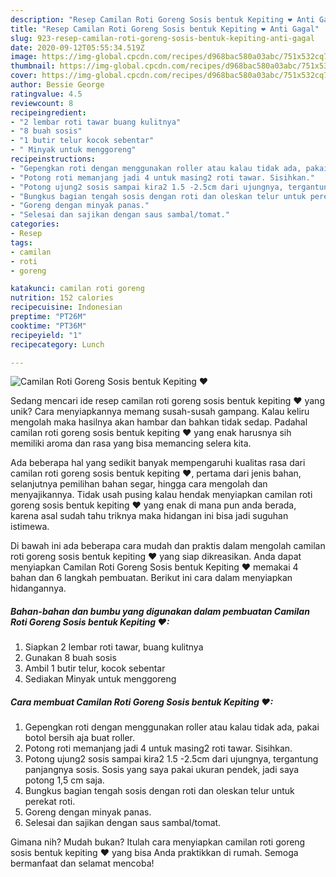 ```yaml
---
description: "Resep Camilan Roti Goreng Sosis bentuk Kepiting ❤ Anti Gagal"
title: "Resep Camilan Roti Goreng Sosis bentuk Kepiting ❤ Anti Gagal"
slug: 923-resep-camilan-roti-goreng-sosis-bentuk-kepiting-anti-gagal
date: 2020-09-12T05:55:34.519Z
image: https://img-global.cpcdn.com/recipes/d968bac580a03abc/751x532cq70/camilan-roti-goreng-sosis-bentuk-kepiting-❤-foto-resep-utama.jpg
thumbnail: https://img-global.cpcdn.com/recipes/d968bac580a03abc/751x532cq70/camilan-roti-goreng-sosis-bentuk-kepiting-❤-foto-resep-utama.jpg
cover: https://img-global.cpcdn.com/recipes/d968bac580a03abc/751x532cq70/camilan-roti-goreng-sosis-bentuk-kepiting-❤-foto-resep-utama.jpg
author: Bessie George
ratingvalue: 4.5
reviewcount: 8
recipeingredient:
- "2 lembar roti tawar buang kulitnya"
- "8 buah sosis"
- "1 butir telur kocok sebentar"
- " Minyak untuk menggoreng"
recipeinstructions:
- "Gepengkan roti dengan menggunakan roller atau kalau tidak ada, pakai botol bersih aja buat roller."
- "Potong roti memanjang jadi 4 untuk masing2 roti tawar. Sisihkan."
- "Potong ujung2 sosis sampai kira2 1.5 -2.5cm dari ujungnya, tergantung panjangnya sosis. Sosis yang saya pakai ukuran pendek, jadi saya potong 1,5 cm saja."
- "Bungkus bagian tengah sosis dengan roti dan oleskan telur untuk perekat roti."
- "Goreng dengan minyak panas."
- "Selesai dan sajikan dengan saus sambal/tomat."
categories:
- Resep
tags:
- camilan
- roti
- goreng

katakunci: camilan roti goreng 
nutrition: 152 calories
recipecuisine: Indonesian
preptime: "PT26M"
cooktime: "PT36M"
recipeyield: "1"
recipecategory: Lunch

---
```



![Camilan Roti Goreng Sosis bentuk Kepiting ❤](https://img-global.cpcdn.com/recipes/d968bac580a03abc/751x532cq70/camilan-roti-goreng-sosis-bentuk-kepiting-❤-foto-resep-utama.jpg)

Sedang mencari ide resep camilan roti goreng sosis bentuk kepiting ❤ yang unik? Cara menyiapkannya memang susah-susah gampang. Kalau keliru mengolah maka hasilnya akan hambar dan bahkan tidak sedap. Padahal camilan roti goreng sosis bentuk kepiting ❤ yang enak harusnya sih memiliki aroma dan rasa yang bisa memancing selera kita.

Ada beberapa hal yang sedikit banyak mempengaruhi kualitas rasa dari camilan roti goreng sosis bentuk kepiting ❤, pertama dari jenis bahan, selanjutnya pemilihan bahan segar, hingga cara mengolah dan menyajikannya. Tidak usah pusing kalau hendak menyiapkan camilan roti goreng sosis bentuk kepiting ❤ yang enak di mana pun anda berada, karena asal sudah tahu triknya maka hidangan ini bisa jadi suguhan istimewa.




Di bawah ini ada beberapa cara mudah dan praktis dalam mengolah camilan roti goreng sosis bentuk kepiting ❤ yang siap dikreasikan. Anda dapat menyiapkan Camilan Roti Goreng Sosis bentuk Kepiting ❤ memakai 4 bahan dan 6 langkah pembuatan. Berikut ini cara dalam menyiapkan hidangannya.

<!--inarticleads1-->

##### Bahan-bahan dan bumbu yang digunakan dalam pembuatan Camilan Roti Goreng Sosis bentuk Kepiting ❤:

1. Siapkan 2 lembar roti tawar, buang kulitnya
1. Gunakan 8 buah sosis
1. Ambil 1 butir telur, kocok sebentar
1. Sediakan  Minyak untuk menggoreng




<!--inarticleads2-->

##### Cara membuat Camilan Roti Goreng Sosis bentuk Kepiting ❤:

1. Gepengkan roti dengan menggunakan roller atau kalau tidak ada, pakai botol bersih aja buat roller.
1. Potong roti memanjang jadi 4 untuk masing2 roti tawar. Sisihkan.
1. Potong ujung2 sosis sampai kira2 1.5 -2.5cm dari ujungnya, tergantung panjangnya sosis. Sosis yang saya pakai ukuran pendek, jadi saya potong 1,5 cm saja.
1. Bungkus bagian tengah sosis dengan roti dan oleskan telur untuk perekat roti.
1. Goreng dengan minyak panas.
1. Selesai dan sajikan dengan saus sambal/tomat.




Gimana nih? Mudah bukan? Itulah cara menyiapkan camilan roti goreng sosis bentuk kepiting ❤ yang bisa Anda praktikkan di rumah. Semoga bermanfaat dan selamat mencoba!
